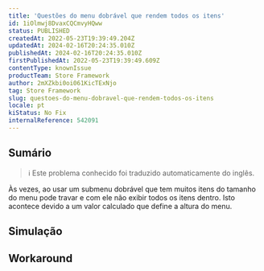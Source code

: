 ```yaml
---
title: 'Questões do menu dobrável que rendem todos os itens'
id: 1iOlmwj8DvaxCQCmvyHQww
status: PUBLISHED
createdAt: 2022-05-23T19:39:49.204Z
updatedAt: 2024-02-16T20:24:35.010Z
publishedAt: 2024-02-16T20:24:35.010Z
firstPublishedAt: 2022-05-23T19:39:49.609Z
contentType: knownIssue
productTeam: Store Framework
author: 2mXZkbi0oi061KicTExNjo
tag: Store Framework
slug: questoes-do-menu-dobravel-que-rendem-todos-os-itens
locale: pt
kiStatus: No Fix
internalReference: 542091
---
```


## Sumário

>ℹ️ Este problema conhecido foi traduzido automaticamente do inglês.


Às vezes, ao usar um submenu dobrável que tem muitos itens do tamanho do menu pode travar e com ele não exibir todos os itens dentro. Isto acontece devido a um valor calculado que define a altura do menu.



## Simulação



## Workaround



